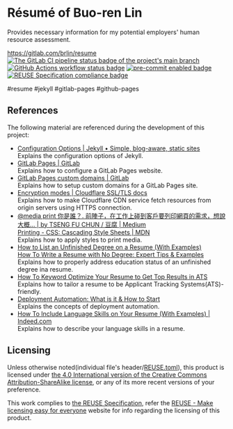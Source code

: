 # Résumé of Buo-ren Lin

Provides necessary information for my potential employers' human resource assessment.

<https://gitlab.com/brlin/resume>  
[![The GitLab CI pipeline status badge of the project's `main` branch](https://gitlab.com/brlin/resume/badges/main/pipeline.svg?ignore_skipped=true "Click here to check out the comprehensive status of the GitLab CI pipelines")](https://gitlab.com/brlin/resume/-/pipelines) [![GitHub Actions workflow status badge](https://github.com/brlin-tw/brlin-tw.github.io/actions/workflows/check-potential-problems.yml/badge.svg "GitHub Actions workflow status")](https://github.com/brlin-tw/brlin-tw.github.io/actions/workflows/check-potential-problems.yml) [![pre-commit enabled badge](https://img.shields.io/badge/pre--commit-enabled-brightgreen?logo=pre-commit&logoColor=white "This project uses pre-commit to check potential problems")](https://pre-commit.com/) [![REUSE Specification compliance badge](https://api.reuse.software/badge/gitlab.com/brlin/resume "This project complies to the REUSE specification to decrease software licensing costs")](https://api.reuse.software/info/gitlab.com/brlin/resume)

\#resume \#jekyll \#gitlab-pages \#github-pages

## References

The following material are referenced during the development of this project:

* [Configuration Options | Jekyll • Simple, blog-aware, static sites](https://jekyllrb.com/docs/configuration/options/)  
  Explains the configuration options of Jekyll.
* [GitLab Pages | GitLab](https://docs.gitlab.com/ee/user/project/pages/index.html)  
  Explains how to configure a GitLab Pages website.
* [GitLab Pages custom domains | GitLab](https://docs.gitlab.com/ee/user/project/pages/custom_domains_ssl_tls_certification/#for-both-root-and-subdomains)  
  Explains how to setup custom domains for a GitLab Pages site.
* [Encryption modes | Cloudflare SSL/TLS docs](https://developers.cloudflare.com/ssl/origin-configuration/ssl-modes/)  
  Explains how to make Cloudflare CDN service fetch resources from origin servers using HTTPS connection.
* [@media print 你是誰？. 前陣子，在工作上碰到客戶要列印網頁的需求，想說大概… | by TSENG FU CHUN / 豆腐 | Medium](https://tsengbatty.medium.com/media-print-%E4%BD%A0%E6%98%AF%E8%AA%B0-ae093fab85b8)  
  [Printing - CSS: Cascading Style Sheets | MDN](https://developer.mozilla.org/en-US/docs/Web/CSS/CSS_media_queries/Printing)  
  Explains how to apply styles to print media.
* [How to List an Unfinished Degree on a Resume (With Examples)](https://resumegenius.com/blog/resume-help/unfinished-degree-on-resume)  
  [How To Write a Resume with No Degree: Expert Tips & Examples](https://www.distinctiveweb.com/resume-writing/how-to-write-a-resume-with-no-degree/)  
  Explains how to properly address education status of an unfinished degree ina resume.
* [How To Keyword Optimize Your Resume to Get Top Results in ATS](https://www.distinctiveweb.com/resume-writing/resume-keywords-and-ats/)  
  Explains how to tailor a resume to be Applicant Tracking Systems(ATS)-friendly.
* [Deployment Automation: What is it & How to Start](https://www.atlassian.com/devops/frameworks/deployment-automation)  
  Explains the concepts of deployment automation.
* [How To Include Language Skills on Your Resume (With Examples) | Indeed.com](https://www.indeed.com/career-advice/resumes-cover-letters/resume-language-skills)  
  Explains how to describe your language skills in a resume.

## Licensing

Unless otherwise noted(individual file's header/[REUSE.toml](REUSE.toml)), this product is licensed under [the 4.0 International version of the Creative Commons Attribution-ShareAlike license](https://creativecommons.org/licenses/by-sa/4.0/), or any of its more recent versions of your preference.

This work complies to [the REUSE Specification](https://reuse.software/spec/), refer the [REUSE - Make licensing easy for everyone](https://reuse.software/) website for info regarding the licensing of this product.
